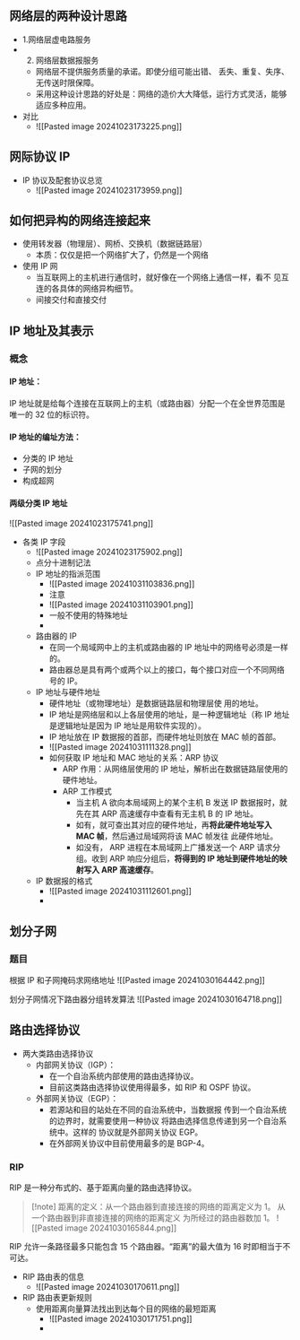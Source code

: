 ## 网络层的两种设计思路
- 1.网络层虚电路服务
- 2. 网络层数据报服务
	- 网络层不提供服务质量的承诺。即使分组可能出错、 丢失、重复、失序、无传送时限保障。
	- 采用这种设计思路的好处是：网络的造价大大降低，运行方式灵活，能够适应多种应用。
- 对比
	- ![[Pasted image 20241023173225.png]]
## 网际协议 IP
- IP 协议及配套协议总览
	- ![[Pasted image 20241023173959.png]]

## 如何把异构的网络连接起来
- 使用转发器（物理层）、网桥、交换机（数据链路层）
	- 本质：仅仅是把一个网络扩大了，仍然是一个网络
- 使用 IP 网
	- 当互联网上的主机进行通信时，就好像在一个网络上通信一样，看不 见互连的各具体的网络异构细节。
	- 间接交付和直接交付

## IP 地址及其表示
### 概念
#### IP 地址：
IP 地址就是给每个连接在互联网上的主机（或路由器）分配一个在全世界范围是唯一的 32 位的标识符。

#### IP 地址的编址方法：
- 分类的 IP 地址
- 子网的划分
- 构成超网

#### 两级分类 IP 地址
![[Pasted image 20241023175741.png]]
- 各类 IP 字段
	- ![[Pasted image 20241023175902.png]]
	- 点分十进制记法
	- IP 地址的指派范围
		- ![[Pasted image 20241031103836.png]]
		- 注意
		- ![[Pasted image 20241031103901.png]]
		- 一般不使用的特殊地址
		- 
	- 路由器的 IP
		- 在同一个局域网中上的主机或路由器的 IP 地址中的网络号必须是一样的。
		- 路由器总是具有两个或两个以上的接口，每个接口对应一个不同网络号的 IP。
	- IP 地址与硬件地址
		- 硬件地址（或物理地址）是数据链路层和物理层使 用的地址。
		- IP 地址是网络层和以上各层使用的地址，是一种逻辑地址（称 IP 地址是逻辑地址是因为 IP 地址是用软件实现的）。
		- IP 地址放在 IP 数据报的首部，而硬件地址则放在 MAC 帧的首部。
		- ![[Pasted image 20241031111328.png]]
		- 如何获取 IP 地址和 MAC 地址的关系：ARP 协议
			- ARP 作用：从网络层使用的 IP 地址，解析出在数据链路层使用的硬件地址。
			- ARP 工作模式
				- 当主机 A 欲向本局域网上的某个主机 B 发送 IP 数据报时，就先在其 ARP 高速缓存中查看有无主机 B 的 IP 地址。
				- 如有，就可查出其对应的硬件地址，再**将此硬件地址写入 MAC 帧**，然后通过局域网将该 MAC 帧发往 此硬件地址。
				- 如没有， ARP 进程在本局域网上广播发送一个 ARP 请求分组。收到 ARP 响应分组后，**将得到的 IP 地址到硬件地址的映射写入 ARP 高速缓存**。
	- IP 数据报的格式
		- ![[Pasted image 20241031112601.png]]
		- 

## 划分子网
### 题目
根据 IP 和子网掩码求网络地址
![[Pasted image 20241030164442.png]]

划分子网情况下路由器分组转发算法
![[Pasted image 20241030164718.png]]

## 路由选择协议
- 两大类路由选择协议
	- 内部网关协议（IGP）：
		- 在一个自治系统内部使用的路由选择协议。
		- 目前这类路由选择协议使用得最多，如 RIP 和 OSPF 协议。
	- 外部网关协议（EGP）：
		- 若源站和目的站处在不同的自治系统中，当数据报 传到一个自治系统的边界时，就需要使用一种协议 将路由选择信息传递到另一个自治系统中。这样的 协议就是外部网关协议 EGP。
		- 在外部网关协议中目前使用最多的是 BGP-4。

### RIP
RIP 是一种分布式的、基于距离向量的路由选择协议。
> [!note] 距离的定义：从一个路由器到直接连接的网络的距离定义为 1。
> 从一个路由器到非直接连接的网络的距离定义 为所经过的路由器数加 1。
> ![[Pasted image 20241030165844.png]]

RIP 允许一条路径最多只能包含 15 个路由器。“距离”的最大值为 16 时即相当于不可达。

- RIP 路由表的信息
	- ![[Pasted image 20241030170611.png]]
- RIP 路由表更新规则
	- 使用距离向量算法找出到达每个目的网络的最短距离
		- ![[Pasted image 20241030171751.png]]
		- 





